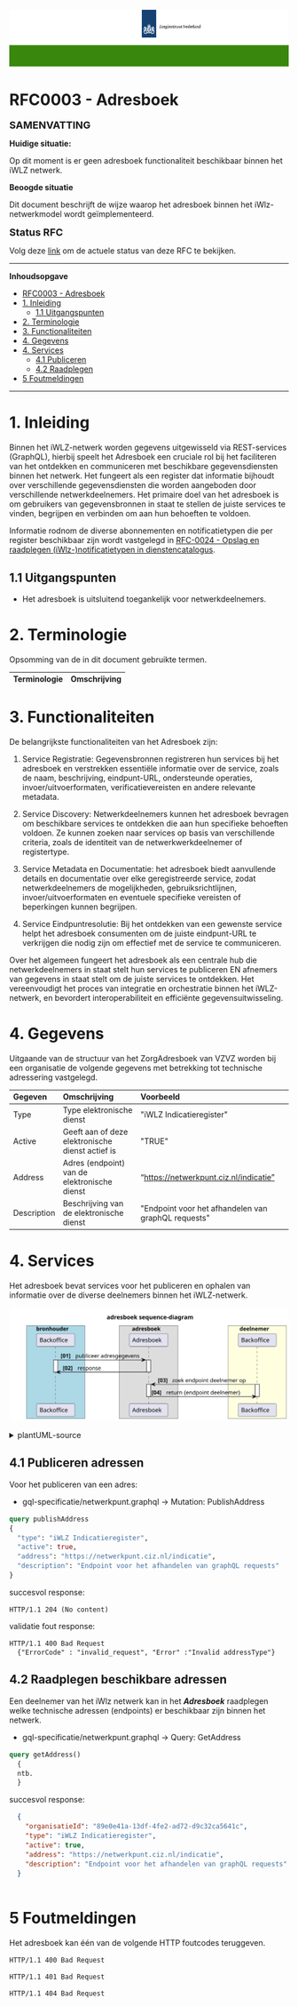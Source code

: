 ![header](../imagesrc/ZinBanner.png "template_header")

# RFC0003 - Adresboek

<font size="4">**SAMENVATTING**</font>

**Huidige situatie:**

Op dit moment is er geen adresboek functionaliteit beschikbaar binnen het iWLZ netwerk.

**Beoogde situatie**

Dit document beschrijft de wijze waarop het adresboek binnen het iWlz-netwerkmodel wordt geïmplementeerd.

<font size="4">**Status RFC**</font>

Volg deze [link](https://github.com/iStandaarden/iWlz-RFC/issues/4) om de actuele status van deze RFC te bekijken.

---
**Inhoudsopgave**
- [RFC0003 - Adresboek](#rfc0003---adresboek)
- [1. Inleiding](#1-inleiding)
  - [1.1 Uitgangspunten](#11-uitgangspunten)
- [2. Terminologie](#2-terminologie)
- [3. Functionaliteiten](#3-functionaliteiten)
- [4. Gegevens](#4-gegevens)
- [4. Services](#4-services)
  - [4.1 Publiceren](#41-publiceren)
  - [4.2 Raadplegen](#42-raadplegen)
- [5 Foutmeldingen](#5-foutmeldingen)

---
# 1. Inleiding
Binnen het iWLZ-netwerk worden gegevens uitgewisseld via REST-services (GraphQL), hierbij speelt het Adresboek een cruciale rol bij het faciliteren van het ontdekken en communiceren met beschikbare gegevensdiensten binnen het netwerk. Het fungeert als een register dat informatie bijhoudt over verschillende gegevensdiensten die worden aangeboden door verschillende netwerkdeelnemers. Het primaire doel van het adresboek is om gebruikers van gegevensbronnen in staat te stellen de juiste services te vinden, begrijpen en verbinden om aan hun behoeften te voldoen.

Informatie rodnom de diverse abonnementen en notificatietypen die per register beschikbaar zijn wordt vastgelegd in [RFC-0024 - Opslag en raadplegen (iWlz-)notificatietypen in dienstencatalogus](/RFC/RFC0024%20-%20Opslag%20iWlz%20Notificatietypen%20in%20dienstencatalogus.md).

## 1.1 Uitgangspunten
- Het adresboek is uitsluitend toegankelijk voor netwerkdeelnemers.

# 2. Terminologie
Opsomming van de in dit document gebruikte termen.

| Terminologie | Omschrijving |
| -------- | :-------- | 

# 3. Functionaliteiten
De belangrijkste functionaliteiten van het Adresboek zijn:

1. Service Registratie: Gegevensbronnen registreren hun services bij het adresboek en verstrekken essentiële informatie over de service, zoals de naam, beschrijving, eindpunt-URL, ondersteunde operaties, invoer/uitvoerformaten, verificatievereisten en andere relevante metadata.

2. Service Discovery: Netwerkdeelnemers kunnen het adresboek bevragen om beschikbare services te ontdekken die aan hun specifieke behoeften voldoen. Ze kunnen zoeken naar services op basis van verschillende criteria, zoals de identiteit van de netwerkwerkdeelnemer of registertype.

3. Service Metadata en Documentatie: het adresboek biedt aanvullende details en documentatie over elke geregistreerde service, zodat netwerkdeelnemers de mogelijkheden, gebruiksrichtlijnen, invoer/uitvoerformaten en eventuele specifieke vereisten of beperkingen kunnen begrijpen.

4. Service Eindpuntresolutie: Bij het ontdekken van een gewenste service helpt het adresboek consumenten om de juiste eindpunt-URL te verkrijgen die nodig zijn om effectief met de service te communiceren.

Over het algemeen fungeert het adresboek als een centrale hub die netwerkdeelnemers in staat stelt hun services te publiceren EN afnemers van gegevens in staat stelt om de juiste services te ontdekken. Het vereenvoudigt het proces van integratie en orchestratie binnen het iWLZ-netwerk, en bevordert interoperabiliteit en efficiënte gegevensuitwisseling.

# 4. Gegevens
Uitgaande van de structuur van het ZorgAdresboek van VZVZ worden bij een organisatie de volgende gegevens met betrekking tot technische adressering vastgelegd.

| Gegeven | Omschrijving | Voorbeeld                      |
|:-----------------|:----------------------|:----------------------------------------|
| Type  | Type elektronische dienst | "iWLZ Indicatieregister" |
| Active  | Geeft aan of deze elektronische dienst actief is | "TRUE" |
| Address  | Adres (endpoint) van de elektronische dienst | “https://netwerkpunt.ciz.nl/indicatie” |
| Description  | Beschrijving van de elektronische dienst | "Endpoint voor het afhandelen van graphQL requests"               |

# 4. Services
Het adresboek bevat services voor het publiceren en ophalen van informatie over de diverse deelnemers binnen het iWLZ-netwerk.

![notificatie_melding](../plantUMLsrc/rfc0003-01-interacties-adresboek.svg "interacties adresboek")

<details>
  <summary>plantUML-source</summary>

  ```plantuml
      @startuml
title adresboek sequence-diagram
  skinparam handwritten false
  skinparam participantpadding 20
  skinparam boxpadding 40
  autonumber "<b>[00]"
  
box bronhouder #lightblue
  participant "Backoffice" as bs
  end box

  box adresboek
  participant "Adresboek" as ab
  end box

  box deelnemer #lightyellow
  participant "Backoffice" as dnp
  end box

    bs -> ab : publiceer adresgegevens
    activate ab
    activate bs
    ab -> bs : response
    deactivate bs
    deactivate ab

    dnp -> ab: zoek endpoint deelnemer op

    activate ab
    activate dnp
    ab -> dnp: return {endpoint deelnemer}
    deactivate ab
deactivate dnp
@enduml
  ```
</details>

## 4.1 Publiceren adressen
Voor het publiceren van een adres:
 
  - gql-specificatie/netwerkpunt.graphql → Mutation: PublishAddress

```graphql
query publishAddress
{
  "type": "iWLZ Indicatieregister",
  "active": true,
  "address": "https://netwerkpunt.ciz.nl/indicatie",
  "description": "Endpoint voor het afhandelen van graphQL requests"
}
```

succesvol response: 
```http
HTTP/1.1 204 (No content)
```
validatie fout response:
```http
HTTP/1.1 400 Bad Request
  {"ErrorCode" : "invalid_request", "Error" :"Invalid addressType"}
```
## 4.2 Raadplegen beschikbare adressen
Een deelnemer van het iWlz netwerk kan in het ***Adresboek*** raadplegen welke technische adressen (endpoints) er beschikbaar zijn binnen het netwerk.

  - gql-specificatie/netwerkpunt.graphql → Query: GetAddress

```graphql
query getAddress()
  {
  ntb.
  }
```

succesvol response: 
```json
  {
	"organisatieId": "89e0e41a-13df-4fe2-ad72-d9c32ca5641c",
	"type": "iWLZ Indicatieregister",
	"active": true,
	"address": "https://netwerkpunt.ciz.nl/indicatie",
	"description": "Endpoint voor het afhandelen van graphQL requests"
  }
  
```
# 5 Foutmeldingen
Het adresboek kan één van de volgende HTTP foutcodes teruggeven.
```http
HTTP/1.1 400 Bad Request
```

```http
HTTP/1.1 401 Bad Request
```

```http
HTTP/1.1 404 Bad Request
```
